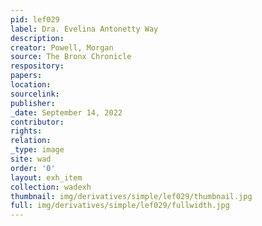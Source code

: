 ```yaml
---
pid: lef029
label: Dra. Evelina Antonetty Way
description:
creator: Powell, Morgan
source: The Bronx Chronicle
respository:
papers:
location:
sourcelink:
publisher:
_date: September 14, 2022
contributor:
rights:
relation:
_type: image
site: wad
order: '0'
layout: exh_item
collection: wadexh
thumbnail: img/derivatives/simple/lef029/thumbnail.jpg
full: img/derivatives/simple/lef029/fullwidth.jpg
---
```

